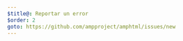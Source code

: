 ```yaml
---
$title@: Reportar un error
$order: 2
goto: https://github.com/ampproject/amphtml/issues/new
---
```

